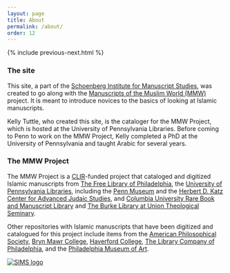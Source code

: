 ```yaml
---
layout: page
title: About
permalink: /about/
order: 12
---
```

{% include previous-next.html %}
### The site

This site, a part of the [Schoenberg Institute for Manuscript Studies](https://schoenberginstitute.org/), was created to go along with the [Manuscripts of the Muslim World (MMW)](http://openn.library.upenn.edu/html/muslimworld_contents.html) project. It is meant to introduce novices to the basics of looking at Islamic manuscripts.

Kelly Tuttle, who created this site, is the cataloger for the MMW Project, which is hosted at the University of Pennsylvania Libraries. Before coming to Penn to work on the MMW Project, Kelly completed a PhD at the University of Pennsylvania and taught Arabic for several years.

### The MMW Project

The MMW Project is a [CLIR](https://www.clir.org/)-funded project that cataloged and digitized Islamic manuscripts from [The Free Library of Philadelphia](https://www.freelibrary.org/), the [University of Pennsylvania Libraries](https://www.library.upenn.edu/), including the [Penn Museum](https://www.penn.museum/) and the [Herbert D. Katz Center for Advanced Judaic Studies](https://katz.sas.upenn.edu/), and [Columbia University Rare Book and Manuscript Library](https://library.columbia.edu/) and [The Burke Library at Union Theological Seminary](https://library.columbia.edu/libraries/burke.html).

Other repositories with Islamic manuscripts that have been digitized and catalogued for this project include items from the [American Philosophical Society](https://www.amphilsoc.org/), [Bryn Mawr College](https://www.brynmawr.edu/), [Haverford College](https://www.haverford.edu/), [The Library Company of Philadelphia](https://librarycompany.org/), and the [Philadelphia Museum of Art](https://philamuseum.org/).



[![SIMS logo](/islamicmss/assets/sims-small.jpg)](https://schoenberginstitute.org/)
